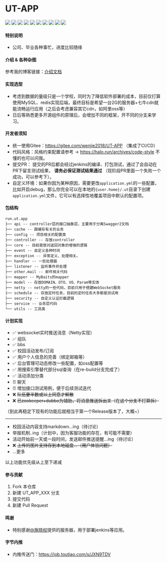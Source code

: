 # UT-APP

<p>
  <a href="https://gitee.com/Lewage59/UT-WeChat"><img src="https://img.shields.io/badge/前端项目-UT_WeChat%20-orange.svg"></a>
  <a href="https://docs.spring.io/spring-boot/docs/2.4.3/reference/html/"><img src="https://img.shields.io/badge/Spring%20Boot-2.4.3-brightgreen.svg"></a>
  <a href="https://www.mysql.com/"><img src="https://img.shields.io/badge/Mysql-5.7-bringhtgreen.svg"></a>
  <a href="https://mp.baomidou.com/"><img src="https://img.shields.io/badge/Mybatis_Plus-3.4.2-blue.svg"></a>
  <a href="https://mp.baomidou.com/"><img src="https://img.shields.io/badge/Netty-4.1.42-brightgreen.svg"></a>
    <a href="https://redis.io/"><img src="https://img.shields.io/badge/redis-5.0.x-red.svg"></a>
    <a href="https://www.layui.com/"><img src="https://img.shields.io/badge/layui-2.4.5-red.svg"></a>
    <a href="https://github.com/google/guava"><img src="https://img.shields.io/badge/Guava-28_jre-ff69b4.svg"></a>
    <a href="https://github.com/looly/hutool"><img src="https://img.shields.io/badge/hutool-5.0.3-yellow.svg"></a>
    <a href="https://developer.qiniu.com/kodo/sdk/1239/java"><img src="https://img.shields.io/badge/七牛云_SDK-7.2.18-blue.svg"></a>
</p>

#### 特别说明

- 公司、毕业各种事忙，进度比较随缘

#### 介绍 & 各种杂图

参考我的博客链接：[介绍文档](https://wenjie.store/archives/ut%E7%9A%84%E4%BB%8B%E7%BB%8D%E5%92%8C%E6%9D%82%E5%9B%BE)

#### 实现选型

- 考虑到数据的量级只是一个学校，同时为了降低软件部署的成本，目前仅打算使用MySQL、redis实现后端，最终目标是希望一台2G的服务器+七牛cdn就能流畅运行应用（之后会考虑兼容其它cdn，如阿里oss等）
- 日后等熟悉更多开源组件的原理后，会增加不同的框架，开不同的分支来学习。

#### 开发者须知

- 统一使用Gitee：https://gitee.com/wenjie2018/UT-APP （集成了CI/CD）
- 代码风格：风格约束配置请参考 -> https://halo.run/archives/code-style  不懂的也可以问我。
- 提交PR： 提交的PR后都会经过jenkins的编译、打包测试，通过了会自动在PR下留言测试结果， **请务必保证测试结果通过** （现阶段PR里面一个失败一个成功，可以参考下）。  
- 自定义环境：如果你因为某种原因，需要更改`application.yml`的一些配置，比如开启debug，那么你完全可以在本地的`{user.home}/.ut`目录下创建`application.yml`文件，它可以有选择性地覆盖项目中默认的配置项。

#### 包结构

```
run.ut.app
├── api -- controller层的接口抽象层，主要用于分离Swagger2文档
├── cache -- 跟缓存有关的业务
├── config -- 项目相关的配置类
├── controller -- 存放controller
├── core -- 目前是放对返回对象的增强的逻辑
├── event -- 自定义各种时间
├── exception -- 异常定义、处理相关。
├── handler -- 一些处理器
├── listener -- 监听事件并处理
├── other.mail -- 邮件相关代码
├── mapper -- MyBaits的mapper
├── model -- 存放DOMAIN、DTO、VO、Param等实体
├── netty -- netty的一些代码，目前只用于搭建WebSocket服务
├── schedule -- 存放定时任务，目前的定时任务大多都是测试用
├── security -- 自定义认证拦截逻辑
├── service -- 业务层代码
└── utils -- 工具类

```

#### 计划实现

- ✅ websocket实时推送消息（Netty实现）
- ✅ 组队
- ✅ bbs
- ✅ 校园活动发布/订阅
- ✅ 用户个人信息的完善（绑定邮箱等）
- ✅ 后台管理可动态修改一些配置，如oss配置等
- ✅ 用搜索引擎替代部分sql查询（在re-build分支完成了）
- ✅ 活动添加分类
- ⏰ 聊天
- ⏰ 增加接口测试用例，便于后续测试迭代  
- ❌ ~~队伍要半数或以上同意才解散~~
- ❌ ~~已zookeeper+dubbo为辅助，将消息推送拆出来（在这个分支不打算拆）~~

（到此再稳定下现有的功能后就相当于第一个Release版本了，大概~）

---

- 校园活动内容支持markdown...ing（待讨论）
- 举报机制..ing（计划中，因为客服功能的存在，有可能不需要）
- 活动开始前一天或一段时间，发送邮件推送提醒...ing（待讨论）
- ❌ ~~上传的图片支持存到本地磁盘...（用户体验问题）~~
- ...更多

以上功能优先级从上至下递减

#### 参与贡献

1.  Fork 本仓库
2.  新建 UT_APP_XXX 分支
3.  提交代码
4.  新建 Pull Request

#### 鸣谢

- 特别感谢[@施晓权](https://gitee.com/sxq2017)提供的服务器，用于部署jenkins等应用。

#### 字节内推

- 内推传送门：https://job.toutiao.com/s/JXN9TDV



